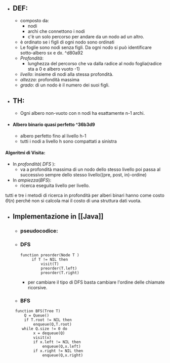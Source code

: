 - ## DEF:
	- composto da:
		- nodi
		- archi che connettono i nodi 
		- c'è un solo percorso per andare da un nodo ad un altro.
	-  è ordinato se i figli di ogni nodo sono ordinati
	- Le foglie sono nodi senza figli. Da ogni nodo si può identificare sotto-albero sx e dx. ^d80a92
	- _Profondità_:
		- lunghezza del percorso che va dalla radice al nodo foglia(radice sta a 0 e albero vuoto -1)
	- _livello_: insieme di nodi alla stessa profondità.
	- _altezza_: profondità massima 
	- _grado_: di un nodo è il numero dei suoi figli.
- ## TH:
	- Ogni albero non-vuoto con n nodi ha esattamente n-1 archi. 

- #### Albero binario quasi perfetto ^36b3d9
	- albero perfetto fino al livello h-1
	- tutti i nodi a livello h sono compattati a sinistra 
#### Algoritmi di Visita:
- In _profondità_( _DFS_ ):
	- va a profondità massima di un nodo dello stesso livello poi passa al successivo sempre dello stesso livello((pre, post, in)-ordine)
- In _ampiezza_(_BFS_):
	- ricerca eseguita livello per livello.


tutti e tre i metodi di ricerca in profondità per alberi binari hanno come costo $\Theta (n)$ perché non si calcola mai il costo di una struttura dati vuota.

- ## Implementazione in [[Java]] 
	- ### pseudocodice:
	- ### DFS
		```pseudo
		function preorder(Node T )
			 if T != NIL then
				 visit(T)
				 preorder(T.left)
				 preorder(T.right)
		```
		- per cambiare il tipo di DFS basta cambiare l'ordine delle chiamate ricorsive.
	- ### BFS
	```
	 function BFS(Tree T)
		 Q = Queue()
		 if T.root != NIL then
			 enqueue(Q,T.root)
		while Q.size != 0 do
			 x = dequeue(Q)
			 visit(x)
			 if x.left != NIL then
				 enqueue(Q,x.left)
			 if x.right != NIL then
				 enqueue(Q,x.right)
	```


